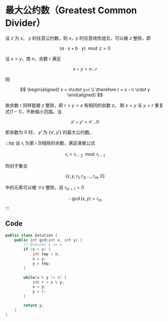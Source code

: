 # 最大公约数（Greatest Common Divider）

设 $z$ 为 $x$， $y$ 的任意公约数，则 $x$，$y$ 的任意线性组合，可以被 $z$ 整除，即

$$(a\cdot x + b \cdot y) \mod  z = 0$$

设 $x > y$，商 $n$，余数 $r$ 满足

$$x \div y = n ... r \tag{1-1}$$

则

$$
\begin{aligned}
x = n\cdot y+r \\
\therefore r = x - n \cdot y
\end{aligned}
$$

故余数 $r$ 同样能被 $z$ 整除，即 $r < y < x$ 有相同的余数 $z$。
取 $x=y$ 与 $y=r$ 重复式$(1-1)$，不断缩小范围。当

$$
x' \div y' = n' ... 0
$$

即余数为 $0$ 时， $y'$ 为 $\{x', y'\}$ 的最大公约数。

:::tip
设 $r_i$ 为第 $i$ 次相除的余数，满足递推公式

$$ r_i = r_{i-2} \mod r_{i-1} $$

则对于集合

$$
\{x, y, r_1, r_2, ..., r_m, 0\}
$$

中的元素可以被 $\forall z$ 整除，且 $r_{m+1} = 0$

$$
\therefore \gcd(x,y) = r_m
$$
:::

## Code

```java
public class Solution {
    public int gcd(int x, int y) {
        // Ensures x >= y
        if (x < y) {
            int tmp = x;
            x = y;
            y = tmp;
        }

        while(x % y != 0) {
            int r = x % y;
            x = y;
            y = r;
        }

        return y;
    }
}
```
